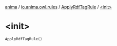 [anima](../../index.md) / [io.anima.owl.rules](../index.md) / [ApplyRdfTagRule](index.md) / [&lt;init&gt;](./-init-.md)

# &lt;init&gt;

`ApplyRdfTagRule()`